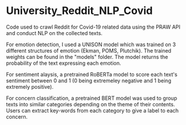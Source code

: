 # University_Reddit_NLP_Covid
Code used to crawl Reddit for Covid-19 related data using the PRAW API and conduct NLP on the collected texts. 

For emotion detection, I used a UNISON model which was trained on 3 different structures of emotion (Ekman, POMS, Plutchik). The trained weights can be found in the "models" folder. The model returns the probability of the text expressing each emotion.

For sentiment alaysis, a pretrained RoBERTa model to score each text's sentiment between 0 and 1 (0 being extremeley negative and 1 being extremely positive). 

For concern classification, a pretrained BERT model was used to group texts into similar categories depending on the theme of their contents. Users can extract key-words from each category to give a label to each concern. 
